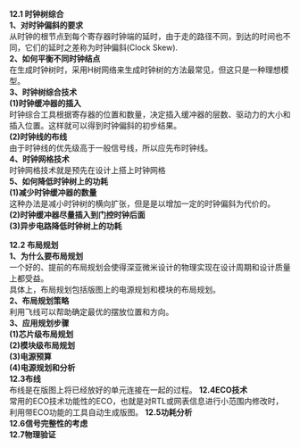 **12.1 时钟树综合**    
**1、对时钟偏斜的要求**    
从时钟的根节点到每个寄存器时钟端的延时，由于走的路径不同，到达的时间也不同，它们的延时之差称为时钟偏斜(Clock Skew).    
**2、如何平衡不同时钟结点**    
在生成时钟树时，采用H树网络来生成时钟树的方法最常见，但这只是一种理想模型。    
**3、时钟树综合技术**   
**(1)时钟缓冲器的插入**   
时钟综合工具根据寄存器的位置和数量，决定插入缓冲器的层数、驱动力的大小和插入位置。这样就可以得到时钟偏斜的初步结果。    
**(2)时钟线的布线**   
由于时钟线的优先级高于一般信号线，所以应先布时钟线。    
**4、时钟网格技术**    
时钟网格技术就是预先在设计上搭上时钟网格    
**5、如何降低时钟树上的功耗**     
**(1)减少时钟缓冲器的数量**   
这种办法是减小时钟树的横向扩张，但是是以增加一定的时钟偏斜为代价的。    
**(2)时钟缓冲器尽量插入到门控时钟后面**   
**(3)异步电路降低时钟树上的功耗**    

**12.2 布局规划**   
**1、为什么要布局规划**    
一个好的、提前的布局规划会使得深亚微米设计的物理实现在设计周期和设计质量上都受益。   
具体上，布局规划包括版图上的电源规划和模块的布局规划。   
**2、布局规划策略**    
利用飞线可以帮助确定最优的摆放位置和方向。   
**3、应用规划步骤**    
**(1)芯片级布局规划**    
**(2)模块级布局规划**    
**(3)电源预算**   
**(4)电源规划和分析**    
**12.3布线**    
布线是在版图上将已经放好的单元连接在一起的过程。
**12.4ECO技术**   
常用的ECO技术功能性的ECO，也就是对RTL或网表信息进行小范围内修改时，利用带ECO功能的工具自动生成版图。
**12.5功耗分析**    
**12.6信号完整性的考虑**    
**12.7物理验证**    















